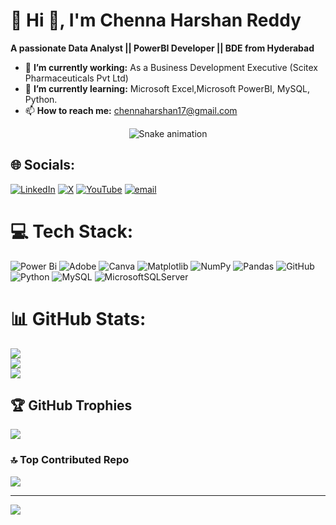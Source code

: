 # 💫 Hi 👋, I'm Chenna Harshan Reddy
**A passionate Data Analyst || PowerBI Developer || BDE from Hyderabad**

- 🔭 **I’m currently working:** As a Business Development Executive (Scitex Pharmaceuticals Pvt Ltd)
- 🌱 **I’m currently learning:** Microsoft Excel,Microsoft PowerBI, MySQL, Python.
- 📫 **How to reach me:** chennaharshan17@gmail.com

<!-- Snake Game Repo View -->

<div align="center">
  <img src="https://profile-readme-generator.com/assets/snake.svg" alt="Snake animation" />
</div>


## 🌐 Socials:
[![LinkedIn](https://img.shields.io/badge/LinkedIn-%230077B5.svg?logo=linkedin&logoColor=white)](https://linkedin.com/in/harshanreddy17) [![X](https://img.shields.io/badge/X-black.svg?logo=X&logoColor=white)](https://x.com/ChennaHars30831) [![YouTube](https://img.shields.io/badge/YouTube-%23FF0000.svg?logo=YouTube&logoColor=white)](https://youtube.com/@Y_Chenna_Harshan_Reddy) [![email](https://img.shields.io/badge/Email-D14836?logo=gmail&logoColor=white)](mailto:chennaharshan17@gmail.com) 

# 💻 Tech Stack:
![Power Bi](https://img.shields.io/badge/power_bi-F2C811?style=for-the-badge&logo=powerbi&logoColor=black) ![Adobe](https://img.shields.io/badge/adobe-%23FF0000.svg?style=for-the-badge&logo=adobe&logoColor=white) ![Canva](https://img.shields.io/badge/Canva-%2300C4CC.svg?style=for-the-badge&logo=Canva&logoColor=white) ![Matplotlib](https://img.shields.io/badge/Matplotlib-%23ffffff.svg?style=for-the-badge&logo=Matplotlib&logoColor=black) ![NumPy](https://img.shields.io/badge/numpy-%23013243.svg?style=for-the-badge&logo=numpy&logoColor=white) ![Pandas](https://img.shields.io/badge/pandas-%23150458.svg?style=for-the-badge&logo=pandas&logoColor=white) ![GitHub](https://img.shields.io/badge/github-%23121011.svg?style=for-the-badge&logo=github&logoColor=white) ![Python](https://img.shields.io/badge/python-3670A0?style=for-the-badge&logo=python&logoColor=ffdd54) ![MySQL](https://img.shields.io/badge/mysql-4479A1.svg?style=for-the-badge&logo=mysql&logoColor=white) ![MicrosoftSQLServer](https://img.shields.io/badge/Microsoft%20SQL%20Server-CC2927?style=for-the-badge&logo=microsoft%20sql%20server&logoColor=white)
# 📊 GitHub Stats:
![](https://github-readme-stats.vercel.app/api?username=yc-harshan-reddy17&theme=dark&hide_border=false&include_all_commits=true&count_private=false)<br/>
![](https://nirzak-streak-stats.vercel.app/?user=yc-harshan-reddy17&theme=dark&hide_border=false)<br/>
![](https://github-readme-stats.vercel.app/api/top-langs/?username=yc-harshan-reddy17&theme=dark&hide_border=false&include_all_commits=true&count_private=false&layout=compact)

## 🏆 GitHub Trophies
![](https://github-profile-trophy.vercel.app/?username=yc-harshan-reddy17&theme=radical&no-frame=false&no-bg=true&margin-w=4)



### 🔝 Top Contributed Repo
![](https://github-contributor-stats.vercel.app/api?username=yc-harshan-reddy17&limit=5&theme=dark&combine_all_yearly_contributions=true)

---
[![](https://visitcount.itsvg.in/api?id=yc-harshan-reddy17&icon=0&color=0)](https://visitcount.itsvg.in)

<!-- Proudly created with GPRM ( https://gprm.itsvg.in ) -->

